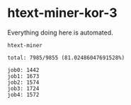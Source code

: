 # htext-miner-kor-3

Everything doing here is automated.

```
htext-miner

total: 7985/9855 (81.02486047691528%)

job0: 1442
job1: 1673
job2: 1574
job3: 1724
job4: 1572
```